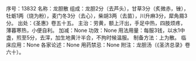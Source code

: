 序号：13832
名称：龙胆散
组成：龙胆2分（去芦头），甘草3分（炙微赤，锉），牡蛎1两（烧为粉），麦门冬3分（去心），柴胡3两（去苗），川升麻3分，犀角屑3分。
出处：《圣惠》卷五十五。
主治：劳黄，额上汗出，手足中热，四肢烦疼，薄暮寒热，小便自利。
加减：None
功效：None
用法用量：每服3钱，以水1中盏，煎至5分，去滓，加生地黄汁半合，不拘时候温服。
制备方法：上为散。
临床应用：None
各家论述：None
用药禁忌：None
附注：龙胆汤（《圣济总录》卷六十）。
